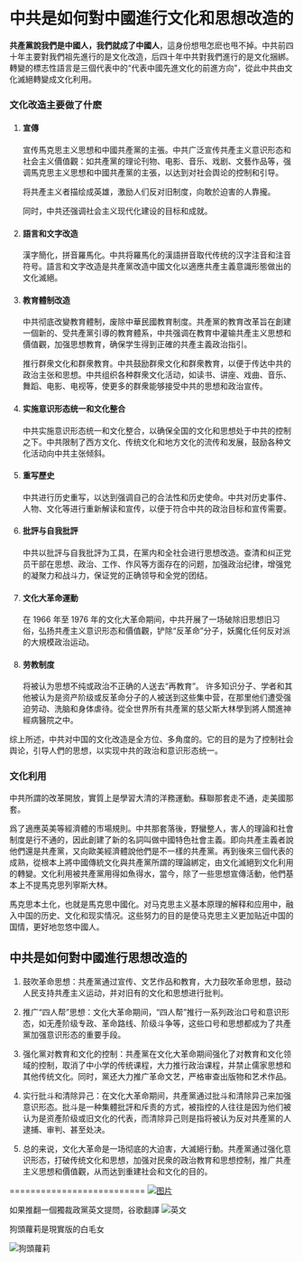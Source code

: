 # 中共是如何對中國進行文化和思想改造的
**共產黨說我們是中國人，我們就成了中國人**，這身份想甩怎麽也甩不掉。中共前四十年主要對我們祖先進行的是文化改造，后四十年中共對我們進行的是文化捆綁。轉變的標志性語言是三個代表中的“代表中國先進文化的前進方向”，從此中共由文化滅絕轉變成文化利用。

### 文化改造主要做了什麽

1. #### 宣傳

    宣传馬克思主义思想和中國共產黨的主張。中共广泛宣传共產主义意识形态和社会主义價值觀：如共產黨的理论刊物、电影、音乐、戏剧、文藝作品等，强调馬克思主义思想和中國共產黨的主張，以达到对社会舆论的控制和引导。

	将共產主义者描绘成英雄，激励人们反对旧制度，向敢於迫害的人靠攏。 

	同时，中共还强调社会主义现代化建设的目标和成就。

2. #### 語言和文字改造

	漢字簡化，拼音羅馬化。中共将羅馬化的漢語拼音取代传统的汉字注音和注音符号。語言和文字改造是共產黨改造中國文化以適應共產主義意識形態做出的文化滅絕。

3. #### 教育體制改造

	中共彻底改變教育體制，废除中華民國教育制度。共產黨的教育改革旨在創建一個新的、受共產黨引導的教育體系，中共强调在教育中灌输共產主义思想和價值觀，加强思想教育，确保学生得到正確的共產主義政治指引。
	
	推行群衆文化和群衆教育。中共鼓励群衆文化和群衆教育，以便于传达中共的政治主张和思想。中共组织各种群衆文化活动，如读书、讲座、戏曲、音乐、舞蹈、电影、电视等，使更多的群衆能够接受中共的思想和政治宣传。


4. #### 实施意识形态统一和文化整合

	中共实施意识形态统一和文化整合，以确保全国的文化和思想处于中共的控制之下。中共限制了西方文化、传统文化和地方文化的流传和发展，鼓励各种文化活动向中共主张倾斜。

5. #### 重写歷史

	中共进行历史重写，以达到强调自己的合法性和历史使命。中共对历史事件、人物、文化等进行重新解读和宣传，以便于符合中共的政治目标和宣传需要。

6. #### 批評与自我批評

	中共以批評与自我批評为工具，在黨内和全社会进行思想改造。查清和纠正党员干部在思想、政治、工作、作风等方面存在的问题，加强政治纪律，增强党的凝聚力和战斗力，保证党的正确领导和全党的团结。 

7. #### 文化大革命運動

	在 1966 年至 1976 年的文化大革命期间，中共开展了一场破除旧思想旧习俗，弘扬共產主义意识形态和價值觀，铲除“反革命”分子，妖魔化任何反对派的大規模政治运动。

8. #### 劳教制度

	将被认为思想不纯或政治不正确的人送去“再教育”。 许多知识分子、学者和其他被认为是资产阶级或反革命分子的人被送到这些集中营，在那里他们遭受强迫劳动、洗脑和身体虐待。從全世界所有共產黨的慈父斯大林學到將人關進神經病醫院之中。

综上所述，中共对中国的文化改造是全方位、多角度的。它的目的是为了控制社会舆论，引导人們的思想，以实现中共的政治和意识形态统一。

### 文化利用

中共所謂的改革開放，實質上是學習大清的洋務運動。蘇聯那套走不通，走美國那套。

爲了適應英美等經濟體的市場規則。中共那套落後，野蠻整人，害人的理論和社會制度是行不通的，因此創建了新的名詞叫做中國特色社會主義。即向共產主義者說他們還是共產黨，又向歐美經濟體說他們是不一樣的共產黨。再到後來三個代表的成熟，從根本上將中國傳統文化與共產黨所謂的理論綁定，由文化滅絕到文化利用的轉變。文化利用被共產黨用得如魚得水，當今，除了一些思想宣傳活動，他們基本上不提馬克思列寧斯大林。

馬克思本土化，也就是馬克思中國化。对马克思主义基本原理的解释和应用中，融入中国的历史、文化和现实情况。这些努力的目的是使马克思主义更加贴近中国的国情，更好地忽悠中國人。


## 中共是如何對中國進行思想改造的

1. 鼓吹革命思想：共產黨通过宣传、文艺作品和教育，大力鼓吹革命思想，鼓动人民支持共產主义运动，并对旧有的文化和思想进行批判。

2. 推广“四人帮”思想：文化大革命期间，“四人帮”推行一系列政治口号和意识形态，如无產阶级专政、革命路线、阶级斗争等，这些口号和思想都成为了共產黨加强意识形态的重要手段。

3. 强化黨对教育和文化的控制：共產黨在文化大革命期间强化了对教育和文化领域的控制，取消了中小学的传统课程，大力推行政治课程，并禁止儒家思想和其他传统文化。同时，黨还大力推广革命文艺，严格审查出版物和艺术作品。

4. 实行批斗和清除异己：在文化大革命期间，共產黨通过批斗和清除异己来加强意识形态。批斗是一种集體批評和斥责的方式，被指控的人往往是因为他们被认为是资產阶级或旧文化的代表，而清除异己则是指将被认为反对共產黨的人逮捕、审判、甚至处决。

5. 总的来说，文化大革命是一场彻底的大迫害，大滅絕行動。共產黨通过强化意识形态，打破传统文化和思想，加强对民衆的政治教育和思想控制，推广共產主义思想和價值觀，从而达到重建社会和文化的目的。

==========================
[![图片](https://github.com/maidaoren/test/blob/main/%E5%A6%82%E4%BD%95%E6%8E%A8%E7%BF%BB%E4%B8%80%E5%80%8B%E7%8D%A8%E8%A3%81%E6%94%BF%E9%BB%A8%E6%AD%A3%E9%AB%94%E5%AD%97.png "Shiprock")](https://github.com/maidaoren/test/blob/main/%E5%A6%82%E4%BD%95%E6%8E%A8%E7%BF%BB%E4%B8%80%E5%80%8B%E7%8D%A8%E8%A3%81%E6%94%BF%E9%BB%A8%E6%AD%A3%E9%AB%94%E5%AD%97.png)

如果推翻一個獨裁政黨英文提問，谷歌翻譯
![英文](https://github.com/maidaoren/test/blob/main/%E5%A6%82%E4%BD%95%E6%8E%A8%E7%BF%BB%E4%B8%80%E5%80%8B%E7%8D%A8%E8%A3%81%E8%80%85%E6%94%BF%E9%BB%A8CHATGTP%20EN%20.png)  

狗頭蘿莉是現實版的白毛女  

![狗頭蘿莉](https://github.com/maidaoren/test/blob/main/%E7%8B%97%E9%A0%AD%E8%98%BF%E8%8E%89%E6%98%AF%E7%8F%BE%E5%AF%A6%E7%89%88%E7%9A%84%E7%99%BD%E6%AF%9B%E5%A5%B3.png)  

